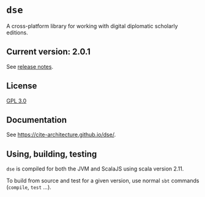 # `dse`

A cross-platform library for working with digital diplomatic scholarly editions.

## Current version: 2.0.1

See [release notes](releases.md).

## License

[GPL 3.0](https://opensource.org/licenses/gpl-3.0.html)


## Documentation

See <https://cite-architecture.github.io/dse/>.

## Using, building, testing

`dse` is compiled for both the JVM and ScalaJS using scala version  2.11.

To build from source and test for a given version, use normal `sbt` commands (`compile`, `test` ...).
